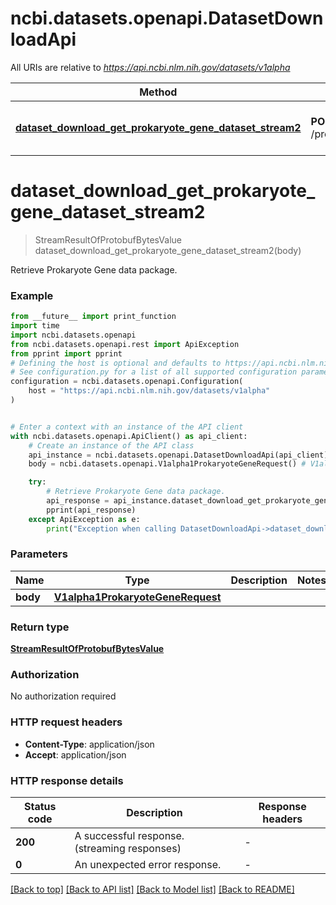 # ncbi.datasets.openapi.DatasetDownloadApi

All URIs are relative to *https://api.ncbi.nlm.nih.gov/datasets/v1alpha*

Method | HTTP request | Description
------------- | ------------- | -------------
[**dataset_download_get_prokaryote_gene_dataset_stream2**](DatasetDownloadApi.md#dataset_download_get_prokaryote_gene_dataset_stream2) | **POST** /protein/accession/download | Retrieve Prokaryote Gene data package.


# **dataset_download_get_prokaryote_gene_dataset_stream2**
> StreamResultOfProtobufBytesValue dataset_download_get_prokaryote_gene_dataset_stream2(body)

Retrieve Prokaryote Gene data package.

### Example

```python
from __future__ import print_function
import time
import ncbi.datasets.openapi
from ncbi.datasets.openapi.rest import ApiException
from pprint import pprint
# Defining the host is optional and defaults to https://api.ncbi.nlm.nih.gov/datasets/v1alpha
# See configuration.py for a list of all supported configuration parameters.
configuration = ncbi.datasets.openapi.Configuration(
    host = "https://api.ncbi.nlm.nih.gov/datasets/v1alpha"
)


# Enter a context with an instance of the API client
with ncbi.datasets.openapi.ApiClient() as api_client:
    # Create an instance of the API class
    api_instance = ncbi.datasets.openapi.DatasetDownloadApi(api_client)
    body = ncbi.datasets.openapi.V1alpha1ProkaryoteGeneRequest() # V1alpha1ProkaryoteGeneRequest | 

    try:
        # Retrieve Prokaryote Gene data package.
        api_response = api_instance.dataset_download_get_prokaryote_gene_dataset_stream2(body)
        pprint(api_response)
    except ApiException as e:
        print("Exception when calling DatasetDownloadApi->dataset_download_get_prokaryote_gene_dataset_stream2: %s\n" % e)
```

### Parameters

Name | Type | Description  | Notes
------------- | ------------- | ------------- | -------------
 **body** | [**V1alpha1ProkaryoteGeneRequest**](V1alpha1ProkaryoteGeneRequest.md)|  | 

### Return type

[**StreamResultOfProtobufBytesValue**](StreamResultOfProtobufBytesValue.md)

### Authorization

No authorization required

### HTTP request headers

 - **Content-Type**: application/json
 - **Accept**: application/json

### HTTP response details
| Status code | Description | Response headers |
|-------------|-------------|------------------|
**200** | A successful response.(streaming responses) |  -  |
**0** | An unexpected error response. |  -  |

[[Back to top]](#) [[Back to API list]](../README.md#documentation-for-api-endpoints) [[Back to Model list]](../README.md#documentation-for-models) [[Back to README]](../README.md)

